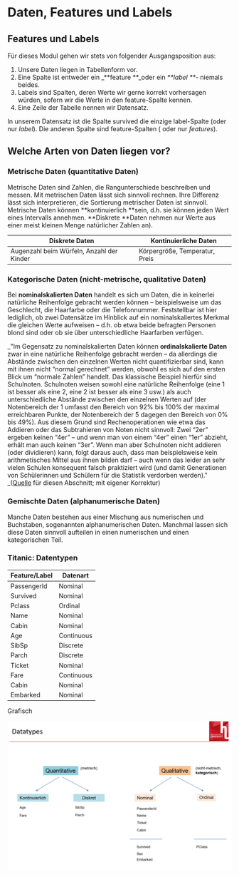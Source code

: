 # Daten, Features und Labels

## Features und Labels

Für dieses Modul gehen wir stets von folgender Ausgangsposition aus:

1. Unsere Daten liegen in Tabellenform vor.
2. Eine Spalte ist entweder ein _**feature **_oder ein _**label **_- niemals beides.
3. Labels sind Spalten, deren Werte wir gerne korrekt vorhersagen würden, sofern wir die Werte in den feature-Spalte kennen.
4. Eine Zeile der Tabelle nennen wir Datensatz.&#x20;

In unserem Datensatz ist die Spalte survived die einzige label-Spalte (oder nur _label_). Die anderen Spalte sind feature-Spalten ( oder nur _features_).

## Welche Arten von Daten liegen vor?

### Metrische Daten (quantitative Daten)

Metrische Daten sind Zahlen, die Rangunterschiede beschreiben und messen. Mit metrischen Daten lässt sich sinnvoll rechnen. Ihre Differenz lässt sich interpretieren, die Sortierung metrischer Daten ist sinnvoll. Metrische Daten können  **kontinuierlich **sein, d.h. sie können jeden Wert eines Intervalls annehmen. **Diskrete **Daten nehmen nur Werte aus einer meist kleinen Menge natürlicher Zahlen an).

| Diskrete Daten                            | Kontinuierliche Daten          |
| ----------------------------------------- | ------------------------------ |
| Augenzahl beim Würfeln, Anzahl der Kinder | Körpergröße, Temperatur, Preis |

### Kategorische Daten (nicht-metrische, qualitative Daten)

Bei **nominalskalierten Daten** handelt es sich um Daten, die in keinerlei natürliche Reihenfolge gebracht werden können – beispielsweise um das Geschlecht, die Haarfarbe oder die Telefonnummer. Feststellbar ist hier lediglich, ob zwei Datensätze im Hinblick auf ein nominalskaliertes Merkmal die gleichen Werte aufweisen – d.h. ob etwa beide befragten Personen blond sind oder ob sie über unterschiedliche Haarfarben verfügen.&#x20;

_"Im Gegensatz zu nominalskalierten Daten können **ordinalskalierte Daten** zwar in eine natürliche Reihenfolge gebracht werden – da allerdings die Abstände zwischen den einzelnen Werten nicht quantifizierbar sind, kann mit ihnen nicht “normal gerechnet” werden, obwohl es sich auf den ersten Blick um “normale Zahlen” handelt. Das klassische Beispiel hierfür sind Schulnoten. Schulnoten weisen sowohl eine natürliche Reihenfolge (eine 1 ist besser als eine 2, eine 2 ist besser als eine 3 usw.) als auch unterschiedliche Abstände zwischen den einzelnen Werten auf (der Notenbereich der 1 umfasst den Bereich von 92% bis 100% der maximal erreichbaren Punkte, der Notenbereich der 5 dagegen den Bereich von 0% bis 49%). Aus diesem Grund sind Rechenoperationen wie etwa das Addieren oder das Subtrahieren von Noten nicht sinnvoll: Zwei “2er” ergeben keinen “4er” – und wenn man von einem “4er” einen “1er” abzieht, erhält man auch keinen “3er”. Wenn man aber Schulnoten nicht addieren (oder dividieren) kann, folgt daraus auch, dass man beispielsweise kein arithmetisches Mittel aus ihnen bilden darf – auch wenn das leider an sehr vielen Schulen konsequent falsch praktiziert wird (und damit Generationen von Schülerinnen und Schülern für die Statistik verdorben werden)."  _([Quelle](https://wissenschafts-thurm.de/grundlagen-der-statistik-wie-unterscheidet-man-zwischen-nominal-ordinal-und-kardinalskala/) für diesen Abschnitt; mit eigener Korrektur)

### Gemischte Daten (alphanumerische Daten)

Manche Daten bestehen aus einer Mischung aus numerischen und Buchstaben, sogenannten alphanumerischen Daten. Manchmal lassen sich diese Daten sinnvoll aufteilen in einen numerischen und einen kategorischen Teil.&#x20;

### Titanic: Datentypen

| Feature/Label | Datenart   |
| ------------- | ---------- |
| PassengerId   | Nominal    |
| Survived      | Nominal    |
| Pclass        | Ordinal    |
| Name          | Nominal    |
| Cabin         | Nominal    |
| Age           | Continuous |
| SibSp         | Discrete   |
| Parch         | Discrete   |
| Ticket        | Nominal    |
| Fare          | Continuous |
| Cabin         | Nominal    |
| Embarked      | Nominal    |

Grafisch

![](<../../../.gitbook/assets/image (61).png>)
